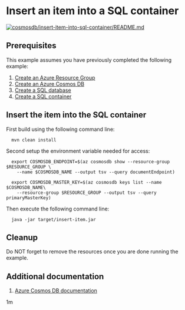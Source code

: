 
# Insert an item into a SQL container

[![cosmosdb/insert-item-into-sql-container/README.md](https://github.com/Azure-Samples/java-on-azure-examples/actions/workflows/cosmosdb_insert-item-into-sql-container_README_md.yml/badge.svg)](https://github.com/Azure-Samples/java-on-azure-examples/actions/workflows/cosmosdb_insert-item-into-sql-container_README_md.yml)

## Prerequisites

This example assumes you have previously completed the following example:

1. [Create an Azure Resource Group](../../group/create/README.md)
1. [Create an Azure Cosmos DB](../create/README.md)
1. [Create a SQL database](../create-sql-database/README.md)
1. [Create a SQL container](../create-sql-container/README.md)

<!-- workflow.cron(0 6 * * 4) -->
<!-- workflow.include(../../group/create/README.md) -->
<!-- workflow.include(../create/README.md) -->
<!-- workflow.include(../create-sql-database/README.md) -->
<!-- workflow.include(../create-sql-container/README.md) -->

## Insert the item into the SQL container

<!-- workflow.run()

  cd cosmosdb/insert-item-into-sql-container

  -->

First build using the following command line:

```shell
  mvn clean install
```

Second setup the environment variable needed for access:

```shell
  export COSMOSDB_ENDPOINT=$(az cosmosdb show --resource-group $RESOURCE_GROUP \
    --name $COSMOSDB_NAME --output tsv --query documentEndpoint)

  export COSMOSDB_MASTER_KEY=$(az cosmosdb keys list --name $COSMOSDB_NAME\
    --resource-group $RESOURCE_GROUP --output tsv --query primaryMasterKey)
```

Then execute the following command line:

<!-- workflow.skip() -->
````shell
  java -jar target/insert-item.jar
````

<!-- workflow.run() 

  export RESULT=$(java -jar target/insert-item.jar)
  cd ../..

  -->

## Cleanup

<!-- workflow.directOnly()

  az group delete --name $RESOURCE_GROUP --yes || true

  if [[ "$RESULT" != "Item was added" ]]; then
    echo "Unable to insert item into $COSMOSDB_SQL_CONTAINER"
    exit 1
  fi

  -->

Do NOT forget to remove the resources once you are done running the example.

## Additional documentation

1. [Azure Cosmos DB documentation](https://docs.microsoft.com/azure/cosmos-db/)

1m

<!--

  jmeter -n -t insert-item.jmx -l insert-item.output

  -->
